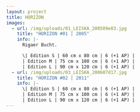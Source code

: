 ```yaml
---
layout: project
title: HORIZON
images:
  - url: /img/uploads/01_LEISKA_200509e03.jpg
    title: "HORIZON #01 | 2005"
    info: |-
      Rigaer Bucht.

      \| Edition S | 60 cm x 80 cm | 6 (+1 AP) |
      | Edition M | 75 cm x 100 cm | 6 (+1 AP) |
      | Edition L | 90 cm x 120 cm | 6 (+1 AP) |
  - url: /img/uploads/03_LEISKA_200607d17.jpg
    title: "HORIZON #02 | 2011"
    info: |-
      \| Edition S | 60 cm x 80 cm | 6 (+1 AP) |
      | Edition M | 75 cm x 100 cm | 6 (+1 AP) |
      | Edition L | 90 cm x 120 cm | 6 (+1 AP) |
---
```

